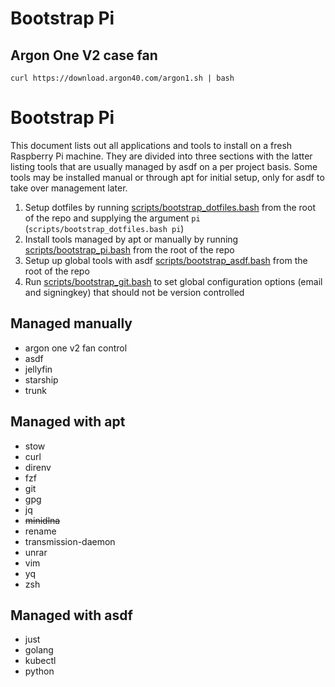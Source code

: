 # Bootstrap Pi

## Argon One V2 case fan

`curl https://download.argon40.com/argon1.sh | bash`

# Bootstrap Pi

This document lists out all applications and tools to install on a fresh Raspberry Pi machine. They are divided into three sections with the latter listing tools that are usually managed by asdf on a per project basis. Some tools may be installed manual or through apt for initial setup, only for asdf to take over management later.

1. Setup dotfiles by running [scripts/bootstrap_dotfiles.bash](../scripts/bootstrap_dotfiles.bash) from the root of the repo and supplying the argument `pi` (`scripts/bootstrap_dotfiles.bash pi`)
2. Install tools managed by apt or manually by running [scripts/bootstrap_pi.bash](../scripts/bootstrap_pi.bash) from the root of the repo
3. Setup up global tools with asdf [scripts/bootstrap_asdf.bash](../scripts/bootstrap_asdf.bash) from the root of the repo
4. Run [scripts/bootstrap_git.bash](../scripts/bootstrap_git.bash) to set global configuration options (email and signingkey) that should not be version controlled

## Managed manually

- argon one v2 fan control
- asdf
- jellyfin
- starship
- trunk

## Managed with apt

- stow
- curl
- direnv
- fzf
- git
- gpg
- jq
- ~~minidlna~~
- rename
- transmission-daemon
- unrar
- vim
- yq
- zsh

## Managed with asdf

- just
- golang
- kubectl
- python
